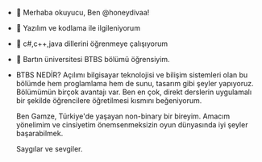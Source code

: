 - 👋 Merhaba okuyucu, Ben @honeydivaa!
- 👀 Yazılım ve kodlama ile ilgileniyorum
- 🌱 c#,c++,java dillerini öğrenmeye çalışıyorum 
- 🏫 Bartın üniversitesi BTBS bölümü öğrensiyim.
- BTBS NEDİR?
  Açılımı bilgisayar teknolojisi ve bilişim sistemleri
  olan bu bölümde hem proglamlama hem de sunu,
  tasarım gibi şeyler yapıyoruz. Bölümümün birçok avantajı
  var. Ben en çok, direkt derslerin uygulamalı bir şekilde
  öğrencilere öğretilmesi kısmını beğeniyorum.

     Ben Gamze, Türkiye'de yaşayan non-binary bir bireyim.
  Amacım yönelimim ve cinsiyetim önemsenmeksizin oyun dünyasında
  iyi şeyler başarabilmek.

   Saygılar ve sevgiler.
  

<!---
honeydivaa/honeydivaa is a ✨ special ✨ repository because its `README.md` (this file) appears on your GitHub profile.
You can click the Preview link to take a look at your changes.
--->
